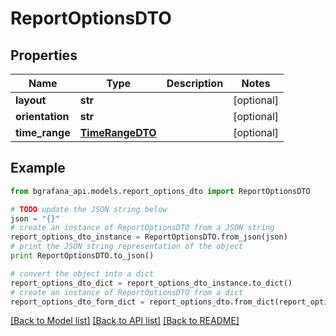# ReportOptionsDTO


## Properties
Name | Type | Description | Notes
------------ | ------------- | ------------- | -------------
**layout** | **str** |  | [optional] 
**orientation** | **str** |  | [optional] 
**time_range** | [**TimeRangeDTO**](TimeRangeDTO.md) |  | [optional] 

## Example

```python
from bgrafana_api.models.report_options_dto import ReportOptionsDTO

# TODO update the JSON string below
json = "{}"
# create an instance of ReportOptionsDTO from a JSON string
report_options_dto_instance = ReportOptionsDTO.from_json(json)
# print the JSON string representation of the object
print ReportOptionsDTO.to_json()

# convert the object into a dict
report_options_dto_dict = report_options_dto_instance.to_dict()
# create an instance of ReportOptionsDTO from a dict
report_options_dto_form_dict = report_options_dto.from_dict(report_options_dto_dict)
```
[[Back to Model list]](../README.md#documentation-for-models) [[Back to API list]](../README.md#documentation-for-api-endpoints) [[Back to README]](../README.md)


